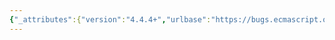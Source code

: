 ```yaml
---
{"_attributes":{"version":"4.4.4+","urlbase":"https://bugs.ecmascript.org/","maintainer":"dherman@mozilla.com"},"bug":{"bug_id":4548,"creation_ts":"2015-11-25 23:53:00 -0800","short_desc":"Math.trunc: incomplete?","delta_ts":"2015-11-25 23:53:59 -0800","product":"ECMA-262 Edition 6","component":"technical issues","version":"unspecified","rep_platform":"All","op_sys":"All","bug_status":"CONFIRMED","priority":"Normal","bug_severity":"enhancement","everconfirmed":true,"reporter":{"uid":"axel","name":"Axel Rauschmayer"},"assigned_to":{"uid":"allen","name":"Allen Wirfs-Brock"},"long_desc":{"commentid":14901,"comment_count":0,"who":{"uid":"axel","name":"Axel Rauschmayer"},"bug_when":"2015-11-25 23:53:59 -0800","thetext":"Isn’t the definition of Math.trunc() incomplete?\nhttp://www.ecma-international.org/ecma-262/6.0/index.html#sec-math.trunc"}}}
---
```

